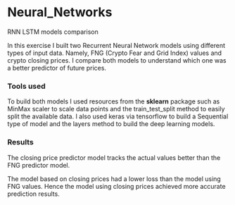 # Neural_Networks
RNN LSTM models comparison

In this exercise I built two Recurrent Neural Network models using different types of input data. Namely, FNG (Crypto Fear and Grid Index) values and crypto closing prices. I compare both models to understand which one was a better predictor of future prices. 

### Tools used
To build both models I used resources from the **sklearn** package such as MinMax scaler to scale data points and the train_test_split method to easily split the available data. I also used keras via tensorflow to build a Sequential type of model and the layers method to build the deep learning models.

### Results
The closing price predictor model tracks the actual values better than the FNG predictor model.

The model based on closing prices had a lower loss than the model using FNG values. Hence the model using closing prices achieved more accurate prediction results.

